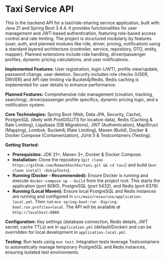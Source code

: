 # Taxi Service API

This is the backend API for a taxi/ride-sharing service application, built with Java 21 and Spring Boot 3.4.4. It provides functionalities for user management and JWT-based authentication, featuring role-based access control and rate limiting. The project is structured modularly by features (user, auth, and planned modules like ride, driver, pricing, notification) using a standard layered architecture (controller, service, repository, DTO, entity, mapper). Planned extensions include ride handling, driver/passenger profiles, dynamic pricing calculations, and user notifications.

**Implemented Features:** User registration, login (JWT), profile view/update, password change, user deletion. Security includes role checks (USER, DRIVER) and API rate limiting via Bucket4j/Redis. Redis caching is implemented for user details to enhance performance.

**Planned Features:** Comprehensive ride management (creation, tracking, searching), driver/passenger profile specifics, dynamic pricing logic, and a notification system.

**Core Technologies:** Spring Boot (Web, Data JPA, Security, Cache), PostgreSQL (likely with PostGIS/JTS for location data), Redis (Caching & Rate Limiting), Liquibase (DB Migrations), JWT (Authentication), MapStruct (Mapping), Lombok, Bucket4j (Rate Limiting), Maven (Build), Docker & Docker Compose (Containerization), JUnit 5 & Testcontainers (Testing).

**Getting Started:**
* **Prerequisites:** JDK 21+, Maven 3+, Docker & Docker Compose.
* **Installation:** Clone the repository (`git clone https://github.com/RomanSkochko/taxi.git && cd taxi`) and build (`mvn clean install -DskipTests`).
* **Running (Docker - Recommended):** Ensure Docker is running and execute `docker-compose up --build` from the project root. This starts the application (port 8080), PostgreSQL (port 5432), and Redis (port 6379).
* **Running (Local Maven):** Ensure local PostgreSQL and Redis instances are running and configured in `src/main/resources/application-local.yml`. Then run `mvn spring-boot:run -Dspring-boot.run.profiles=local`. The API will be available at `http://localhost:8080`.

**Configuration:** Key settings (database connection, Redis details, JWT secret, cache TTLs) are in `application.yml` (default/Docker) and can be overridden for local development in `application-local.yml`.

**Testing:** Run tests using `mvn test`. Integration tests leverage Testcontainers to automatically manage temporary PostgreSQL and Redis instances, ensuring isolated test environments.
